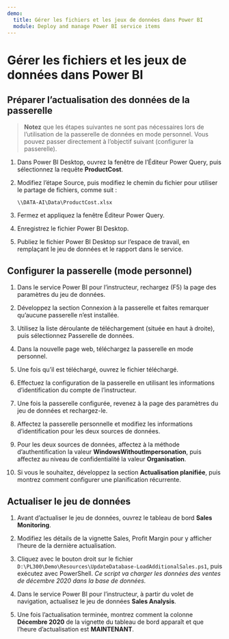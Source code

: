 ```yaml
---
demo:
  title: Gérer les fichiers et les jeux de données dans Power BI
  module: Deploy and manage Power BI service items
---
```

# Gérer les fichiers et les jeux de données dans Power BI

## Préparer l’actualisation des données de la passerelle

> **Notez** que les étapes suivantes ne sont pas nécessaires lors de l’utilisation de la passerelle de données en mode personnel. Vous pouvez passer directement à l’objectif suivant (configurer la passerelle).

1. Dans Power BI Desktop, ouvrez la fenêtre de l’Éditeur Power Query, puis sélectionnez la requête **ProductCost**.

1. Modifiez l’étape Source, puis modifiez le chemin du fichier pour utiliser le partage de fichiers, comme suit :

    `\\DATA-AI\Data\ProductCost.xlsx`

1. Fermez et appliquez la fenêtre Éditeur Power Query.

1. Enregistrez le fichier Power BI Desktop.

1. Publiez le fichier Power BI Desktop sur l’espace de travail, en remplaçant le jeu de données et le rapport dans le service.

## Configurer la passerelle (mode personnel)

1. Dans le service Power BI pour l’instructeur, rechargez (F5) la page des paramètres du jeu de données.

1. Développez la section Connexion à la passerelle et faites remarquer qu’aucune passerelle n’est installée.

1. Utilisez la liste déroulante de téléchargement (située en haut à droite), puis sélectionnez Passerelle de données.

1. Dans la nouvelle page web, téléchargez la passerelle en mode personnel.

1. Une fois qu’il est téléchargé, ouvrez le fichier téléchargé.

1. Effectuez la configuration de la passerelle en utilisant les informations d’identification du compte de l’instructeur.

1. Une fois la passerelle configurée, revenez à la page des paramètres du jeu de données et rechargez-le.

1. Affectez la passerelle personnelle et modifiez les informations d’identification pour les deux sources de données.

1. Pour les deux sources de données, affectez à la méthode d’authentification la valeur **WindowsWithoutImpersonation**, puis affectez au niveau de confidentialité la valeur **Organisation**.

1. Si vous le souhaitez, développez la section **Actualisation planifiée**, puis montrez comment configurer une planification récurrente.

## Actualiser le jeu de données

1. Avant d’actualiser le jeu de données, ouvrez le tableau de bord **Sales Monitoring**.

1. Modifiez les détails de la vignette Sales, Profit Margin pour y afficher l’heure de la dernière actualisation.

1. Cliquez avec le bouton droit sur le fichier `D:\PL300\Demo\Resources\UpdateDatabase-LoadAdditionalSales.ps1`, puis exécutez avec PowerShell. *Ce script va charger les données des ventes de décembre 2020 dans la base de données.*

1. Dans le service Power BI pour l’instructeur, à partir du volet de navigation, actualisez le jeu de données **Sales Analysis**.

1. Une fois l’actualisation terminée, montrez comment la colonne **Décembre 2020** de la vignette du tableau de bord apparaît et que l’heure d’actualisation est **MAINTENANT**.
